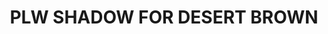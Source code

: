 ---
title: "PLW SHADOW FOR DESERT BROWN"
price: "TBA"
desc: "Opis nije dostupan"
img_path: "/assets/img/A.MIG-1621.jpg"
brand: AMMO
available: true
cat: "weathering"
subcat: "PANEL LINE WASH (35 mL)"
subsubcat: "SS"
---